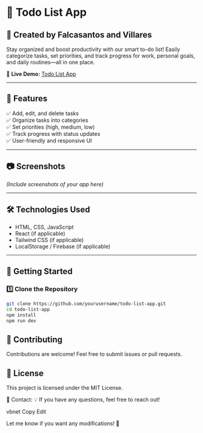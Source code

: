 # 📝 Todo List App

## 🚀 Created by Falcasantos and Villares

Stay organized and boost productivity with our smart to-do list! Easily categorize tasks, set priorities, and track progress for work, personal goals, and daily routines—all in one place.

🔗 **Live Demo:** [Todo List App](https://todolistapp-falcasantos-villarez.netlify.app/)

---

## 📌 Features

✅ Add, edit, and delete tasks  
✅ Organize tasks into categories  
✅ Set priorities (high, medium, low)  
✅ Track progress with status updates  
✅ User-friendly and responsive UI

---

## 📷 Screenshots

_(Include screenshots of your app here)_

---

## 🛠️ Technologies Used

- HTML, CSS, JavaScript
- React (if applicable)
- Tailwind CSS (if applicable)
- LocalStorage / Firebase (if applicable)

---

## 🚀 Getting Started

### 1️⃣ Clone the Repository

```bash
git clone https://github.com/yourusername/todo-list-app.git
cd todo-list-app
npm install
npm run dev
```

## 📌 Contributing

Contributions are welcome! Feel free to submit issues or pull requests.

## 📜 License

This project is licensed under the MIT License.

📩 Contact:
💡 If you have any questions, feel free to reach out!

vbnet
Copy
Edit

Let me know if you want any modifications! 🚀
